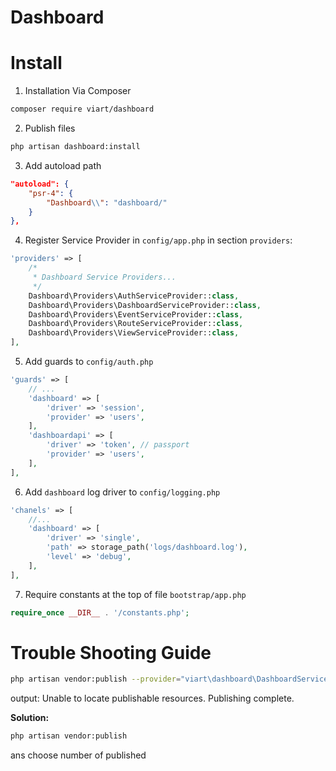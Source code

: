 # Dashboard

# Install

1. Installation Via Composer

```bash
composer require viart/dashboard
```

2. Publish files

```bash
php artisan dashboard:install
```

3. Add autoload path

```json
"autoload": {
    "psr-4": {
        "Dashboard\\": "dashboard/"
    }
},
```

4. Register Service Provider in `config/app.php` in section `providers`:

```php
'providers' => [
    /*
     * Dashboard Service Providers...
     */
    Dashboard\Providers\AuthServiceProvider::class,
    Dashboard\Providers\DashboardServiceProvider::class,
    Dashboard\Providers\EventServiceProvider::class,
    Dashboard\Providers\RouteServiceProvider::class,
    Dashboard\Providers\ViewServiceProvider::class,
],
```

5. Add guards to `config/auth.php`

```php
'guards' => [
    // ...
    'dashboard' => [
        'driver' => 'session',
        'provider' => 'users',
    ],
    'dashboardapi' => [
        'driver' => 'token', // passport
        'provider' => 'users',
    ],
],
```

6. Add `dashboard` log driver to `config/logging.php`

```php
'chanels' => [
    //...
    'dashboard' => [
        'driver' => 'single',
        'path' => storage_path('logs/dashboard.log'),
        'level' => 'debug',
    ],
],
```

7. Require constants at the top of file `bootstrap/app.php`

```php
require_once __DIR__ . '/constants.php';
```

# Trouble Shooting Guide

```bash
php artisan vendor:publish --provider="viart\dashboard\DashboardServiceProvider" --tag="views"
```
output:
Unable to locate publishable resources.
Publishing complete.

**Solution:**

```bash
php artisan vendor:publish
```

ans choose number of published
